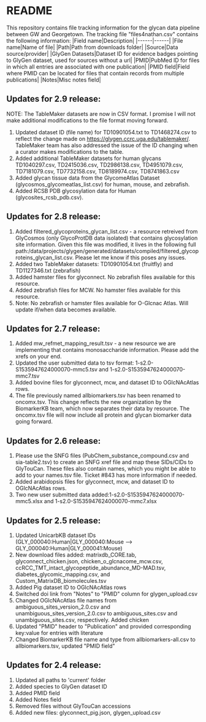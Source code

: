 # README

This repository contains file tracking information for the glycan data pipeline between GW and Georgetown. The tracking file "files4nathan.csv" contains the following information:
|Field name|Description|
|------|------|
|File name|Name of file|
|Path|Path from downloads folder|
|Source|Data source/provider|
|GlyGen Datasets|Dataset ID for evidence badges pointing to GlyGen dataset, used for sources without a url|
|PMID|PubMed ID for files in which all entries are associated with one publication|
|PMID field|Field where PMID can be located for files that contain records from multiple publications|
|Notes|Misc notes field|

Updates for 2.9 release:
------
NOTE: The TableMaker datasets are now in CSV format. I promise I will not make additional modifications to the file format moving forward.

1. Updated dataset ID (file name) for TD10901054.txt to TD1468274.csv to reflect the change made on https://glygen.ccrc.uga.edu/tablemaker/. TableMaker team has also addressed the issue of the ID changing when a curator makes modifications to the table. 
2. Added additional TableMaker datasets for human glycans TD1040297.csv, TD2415036.csv, TD2986138.csv, TD4951079.csv, TD7181079.csv, TD7732158.csv, TD8189974.csv, TD8741863.csv
3. Added glycan tissue data from the GlycomeAtlas Dataset (glycosmos_glycomeatlas_list.csv) for human, mouse, and zebrafish. 
4. Added RCSB PDB glycosylation data for Human (glycosites_rcsb_pdb.csv).

Updates for 2.8 release:
------
1. Added filtered_glycoproteins_glycan_list.csv - a resource retreived from GlyCosmos (only GlycoProtDB data isolated) that contains glycosylation site information. Given this file was modified, it lives in the following full path:/data/projects/glygen/generated/datasets/compiled/filtered_glycoproteins_glycan_list.csv. Please let me know if this poses any issues. 
2. Added two TableMaker datasets: TD10901054.txt (fruitfly) and TD1127346.txt (zebrafish)
3. Added hamster files for glyconnect. No zebrafish files available for this resource. 
4. Added zebrafish files for MCW. No hamster files available for this resource. 
5. Note: No zebrafish or hamster files available for O-Glcnac Atlas. Will update if/when data becomes available. 

Updates for 2.7 release:
------
1. Added mw_refmet_mapping_result.tsv - a new resource we are implementing that contains monosaccharide information. Please add the xrefs on your end. 
2. Updated the user submitted data to tsv format: 1-s2.0-S1535947624000070-mmc5.tsv and 1-s2.0-S1535947624000070-mmc7.tsv
3. Added bovine files for glyconnect, mcw, and dataset ID to OGlcNAcAtlas rows.
4. The file previously named allbiomarkers.tsv has been renamed to oncomx.tsv. This change reflects the new organization by the BiomarkerKB team, which now separates their data by resource. The oncomx.tsv file will now include all protein and glycan biomarker data going forward.  

Updates for 2.6 release:
------
1. Please use the SNFG files (PubChem_substance_compound.csv and sia-table2.tsv) to create an SNFG xref file and map these SIDs/CIDs to GlyTouCan. These files also contain names, which you might be able to add to your names.tsv file. Ticket #843 has more information if needed.
2. Added arabidopsis files for glyconnect, mcw, and dataset ID to OGlcNAcAtlas rows.
3. Two new user submitted data added:1-s2.0-S1535947624000070-mmc5.xlsx and 1-s2.0-S1535947624000070-mmc7.xlsx

Updates for 2.5 release:
------
1. Updated UnicarbKB dataset IDs (GLY_000040:Human|GLY_000040:Mouse --> GLY_000040:Human|GLY_000041:Mouse)
2. New download files added: matrixdb_CORE.tab, glyconnect_chicken.json, chicken_o_glcnacome_mcw.csv, ccRCC_TMT_intact_glycopeptide_abundance_MD-MAD.tsv, diabetes_glycomic_mapping.csv, and Custom_MatrixDB_biomolecules.tsv
3. Added Pig dataset ID to OGlcNAcAtlas rows 
4. Switched doi link from "Notes" to "PMID" column for glygen_upload.csv
5. Changed OGlcNAcAtlas file names from ambiguous_sites_version_2.0.csv and unambiguous_sites_version_2.0.csv to ambiguous_sites.csv and unambiguous_sites.csv, respectively. Added chicken  
6. Updated "PMID" header to "Publication" and provided corresponding key:value for entries with literature 
7. Changed BiomarkerKB file name and type from allbiomarkers-all.csv to allbiomarkers.tsv, updated "PMID field"

Updates for 2.4 release:
------
1. Updated all paths to 'current' folder
2. Added species to GlyGen dataset ID
3. Added PMID field
4. Added Notes field
5. Removed files without GlyTouCan accessions
6. Added new files: glyconnect_pig.json, glygen_upload.csv
